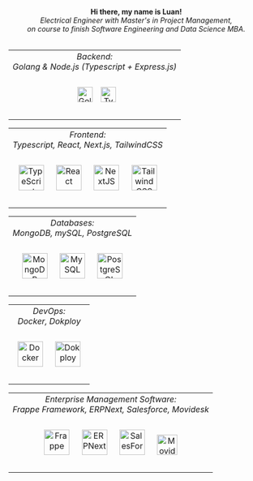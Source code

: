 <div align="center">
  <p align="center">
    <b>
      Hi there, my name is Luan!<br>
    </b>
    <i>
      Electrical Engineer with Master's in Project Management, <br> on course to finish Software Engineering and Data Science MBA.
    </i><br><br>
  </p>
  <table>
   <td valign="top" align="center">
    <div align="center">
      <i> Backend: </i> <br>
      <i> Golang & Node.js (Typescript + Express.js) </i> <br><br>
      <a href="https://go.dev/" target="_blank"><img style="margin: 10px" 
        src="https://upload.wikimedia.org/wikipedia/commons/thumb/0/05/Go_Logo_Blue.svg/1200px-Go_Logo_Blue.svg.png" alt="Golang" height="30" /></a>
      <a href="https://www.typescriptlang.org/" target="_blank"><img style="margin: 2px" 
        src="https://profilinator.rishav.dev/skills-assets/typescript-original.svg" alt="TypeScript" height="30" /></a>
    </div><br>
   </td>
  </table>
  <table>
    <td valign="top" align="center">
        <div align="center">
          <i> Frontend: </i> <br>
          <i> Typescript, React, Next.js, TailwindCSS </i> <br><br>
          <a href="https://en.wikipedia.org/wiki/HTML5" target="_blank"><img style="margin: 10px" 
             src="https://profilinator.rishav.dev/skills-assets/typescript-original.svg" alt="TypeScript" height="50" /></a>
          <a href="https://reactjs.org/" target="_blank"><img style="margin: 10px"
             src="https://profilinator.rishav.dev/skills-assets/react-original-wordmark.svg" alt="React" height="50" /></a>  
          <a href="https://nextjs.org/" target="_blank"><img style="margin: 10px"
             src="https://profilinator.rishav.dev/skills-assets/nextjs.png" alt="NextJS" height="50" /></a>  
          <a href="https://www.tailwindcss.com/" target="_blank"><img style="margin: 10px" 
             src="https://profilinator.rishav.dev/skills-assets/tailwindcss.svg" alt="Tailwind CSS" height="50" /></a>
       </div><br>
    </td>
  </table>
  <table>
    <td valign="top" align="center">
        <div align="center">
            <i> Databases: </i> <br>
            <i> MongoDB, mySQL, PostgreSQL </i> <br><br>
            <a href="https://www.mongodb.com/" target="_blank"><img style="margin: 10px" 
               src="https://profilinator.rishav.dev/skills-assets/mongodb-original-wordmark.svg" alt="MongoDB" height="50" /></a>  
            <a href="https://www.mysql.com/" target="_blank"><img style="margin: 10px"
               src="https://profilinator.rishav.dev/skills-assets/mysql-original-wordmark.svg" alt="MySQL" height="50" /></a>  
            <a href="https://www.postgresql.org/" target="_blank"><img style="margin: 10px" 
               src="https://profilinator.rishav.dev/skills-assets/postgresql-original-wordmark.svg" alt="PostgreSQL" height="50" /></a>  
        </div><br>
    </td>
  </table>
  <table>
      <td valign="top" align="center">
        <div align="center">
          <i> DevOps: </i><br> 
          <i> Docker, Dokploy </i><br><br>
          <a href="https://www.docker.com/" target="_blank"><img style="margin: 10px"
             src="https://profilinator.rishav.dev/skills-assets/docker-original-wordmark.svg" alt="Docker" height="50" /></a>
          <a href="https://dokploy.com/" target="_blank"><img style="margin: 10px"
             src="https://avatars.githubusercontent.com/u/156882017" alt="Dokploy" height="50" /></a>
        </div> <br>
      </td>
  </table>
  <table>
      <td valign="top" align="center">
        <div align="center">
          <i> Enterprise Management Software: </i><br>
          <i> Frappe Framework, ERPNext, Salesforce, Movidesk </i><br><br>
          <a href="https://frappe.io/framework" target="_blank"><img style="margin: 10px"
             src="https://avatars.githubusercontent.com/u/836974" alt="Frappe" height="50" /></a>
          <a href="https://frappe.io/erpnext" target="_blank"><img style="margin: 10px"
             src="https://github.com/frappe/erpnext/raw/develop/erpnext/public/images/v16/erpnext.svg" alt="ERPNext" height="50" /></a>
          <a href="http://www.salesforce.com/" target="_blank"><img style="margin: 10px"
             src="https://profilinator.rishav.dev/skills-assets/salesforce.png" alt="SalesForce" height="50" /></a>
          <a href="https://www.movidesk.com/" target="_blank"><img style="margin: 10px"
             src="https://registration.movidesk.com/Content/images/movidesk-form.svg" alt="Movidesk" height="40" /></a>
        </div> <br>
      </td>
    </tr>
  </table>
</div>
